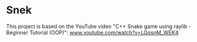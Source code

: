 # Snek

This project is based on the YouTube video "C++ Snake game using raylib - Beginner Tutorial (OOP)":
www.youtube.com/watch?v=LGqsnM_WEK4
